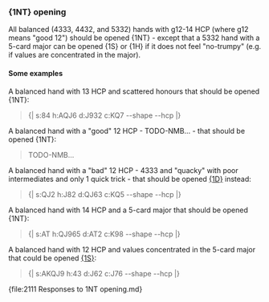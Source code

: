 ### <a name="1NT_opening"> {1NT} opening

All balanced (4333, 4432, and 5332) hands with g12-14 HCP (where g12 means "good 12") should be opened {1NT} - except that a 5332 hand with a 5-card major can be opened {1S} or {1H} if it does not feel "no-trumpy" (e.g. if values are concentrated in the major).

#### Some examples

A balanced hand with 13 HCP and scattered honours that should be opened {1NT}:

> {| s:84 h:AQJ6 d:J932 c:KQ7 --shape --hcp |}

A balanced hand with a "good" 12 HCP - TODO-NMB... - that should be opened {1NT}:

> TODO-NMB...

A balanced hand with a "bad" 12 HCP - 4333 and "quacky" with poor intermediates and only 1 quick trick - that should be opened [{1D}](#1D_opening) instead:

> {| s:QJ2 h:J82 d:QJ63 c:KQ5 --shape --hcp |}

A balanced hand with 14 HCP and a 5-card major that should be opened {1NT}:

> {| s:AT h:QJ965 d:AT2 c:K98 --shape --hcp |}

A balanced hand with 12 HCP and values concentrated in the 5-card major that could be opened [{1S}](#1S_opening):

> {| s:AKQJ9 h:43 d:J62 c:J76 --shape --hcp |}

{file:2111 Responses to 1NT opening.md}
